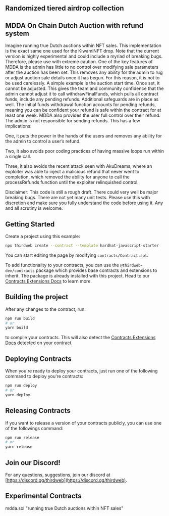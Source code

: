 ## Randomized tiered airdrop collection

## MDDA On Chain Dutch Auction with refund system

Imagine running true Dutch auctions within NFT sales. This implementation is the exact same one used for the KiwamiNFT drop. Note that the current version is highly experimental and could include a myriad of breaking bugs. Therefore, please use with extreme caution. One of the key features of MDDA is the admin has little to no control over modifying sale parameters after the auction has been set. This removes any ability for the admin to rug or adjust auction sale details once it has begun. For this reason, it is not to be used carelessly. A simple example is the auction start time. Once set, it cannot be adjusted. This gives the team and community confidence that the admin cannot adjust it to call withdrawFinalFunds, which pulls all contract funds, include any pending refunds. Additional safeguards are in place as well. The initial funds withdrawal function accounts for pending refunds, meaning you can be confident your refund is safe within the contract for at least one week. MDDA also provides the user full control over their refund. The admin is not responsible for sending refunds. This has a few implications: 

One, it puts the power in the hands of the users and removes any ability for the admin to control a user’s refund. 

Two, it also avoids poor coding practices of having massive loops run within a single call.

Three, it also avoids the recent attack seen with AkuDreams, where an exploiter was able to inject a malicious refund that never went to completion, which removed the ability for anyone to call the processRefunds function until the exploiter relinquished control.

Disclaimer: This code is still a rough draft. There could very well be major breaking bugs. There are not yet many unit tests. Please use this with discretion and make sure you fully understand the code before using it. Any and all scrutiny is welcome.

## Getting Started

Create a project using this example:

```bash
npx thirdweb create --contract --template hardhat-javascript-starter
```

You can start editing the page by modifying `contracts/Contract.sol`.

To add functionality to your contracts, you can use the `@thirdweb-dev/contracts` package which provides base contracts and extensions to inherit. The package is already installed with this project. Head to our [Contracts Extensions Docs](https://portal.thirdweb.com/contractkit) to learn more.

## Building the project

After any changes to the contract, run:

```bash
npm run build
# or
yarn build
```

to compile your contracts. This will also detect the [Contracts Extensions Docs](https://portal.thirdweb.com/contractkit) detected on your contract.

## Deploying Contracts

When you're ready to deploy your contracts, just run one of the following command to deploy you're contracts:

```bash
npm run deploy
# or
yarn deploy
```

## Releasing Contracts

If you want to release a version of your contracts publicly, you can use one of the followings command:

```bash
npm run release
# or
yarn release
```

## Join our Discord!

For any questions, suggestions, join our discord at [https://discord.gg/thirdweb](https://discord.gg/thirdweb).

## Experimental Contracts

mdda.sol "running true Dutch auctions within NFT sales"

